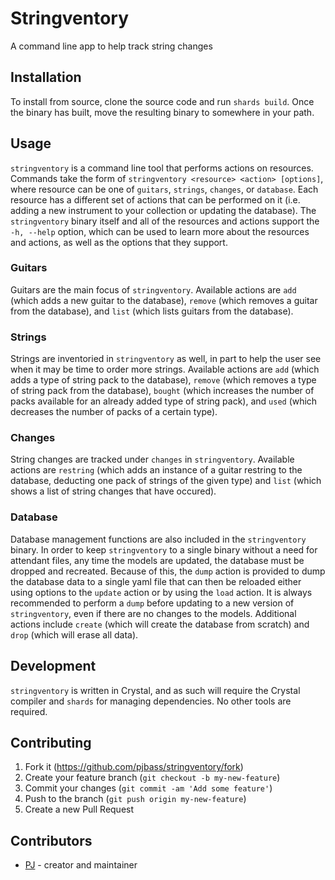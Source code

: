 # Stringventory

A command line app to help track string changes

## Installation

To install from source, clone the source code and run `shards build`. Once the
binary has built, move the resulting binary to somewhere in your path.

## Usage

`stringventory` is a command line tool that performs actions on resources.
Commands take the form of `stringventory <resource> <action> [options]`, where
resource can be one of `guitars`, `strings`, `changes`, or `database`. Each
resource has a different set of actions that can be performed on it (i.e.
adding a new instrument to your collection or updating the database). The
`stringventory` binary itself and all of the resources and actions support the
`-h, --help` option, which can be used to learn more about the resources and
actions, as well as the options that they support.

### Guitars

Guitars are the main focus of `stringventory`. Available actions are `add`
(which adds a new guitar to the database), `remove` (which removes a guitar
from the database), and `list` (which lists guitars from the database).

### Strings

Strings are inventoried in `stringventory` as well, in part to help the user
see when it may be time to order more strings. Available actions are `add`
(which adds a type of string pack to the database), `remove` (which removes
a type of string pack from the database), `bought` (which increases the number
of packs available for an already added type of string pack), and `used` (which
decreases the number of packs of a certain type).

### Changes

String changes are tracked under `changes` in `stringventory`. Available actions
are `restring` (which adds an instance of a guitar restring to the database,
deducting one pack of strings of the given type) and `list` (which shows a list
of string changes that have occured).

### Database

Database management functions are also included in the `stringventory` binary.
In order to keep `stringventory` to a single binary without a need for attendant
files, any time the models are updated, the database must be dropped and recreated.
Because of this, the `dump` action is provided to dump the database data to a
single yaml file that can then be reloaded either using options to the `update`
action or by using the `load` action. It is always recommended to perform a
`dump` before updating to a new version of `stringventory`, even if there are
no changes to the models. Additional actions include `create` (which will create
the database from scratch) and `drop` (which will erase all data).

## Development

`stringventory` is written in Crystal, and as such will require the Crystal
compiler and `shards` for managing dependencies. No other tools are required.

## Contributing

1. Fork it (<https://github.com/pjbass/stringventory/fork>)
2. Create your feature branch (`git checkout -b my-new-feature`)
3. Commit your changes (`git commit -am 'Add some feature'`)
4. Push to the branch (`git push origin my-new-feature`)
5. Create a new Pull Request

## Contributors

- [PJ](https://github.com/pjbass) - creator and maintainer
